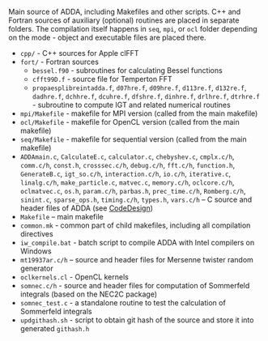 Main source of ADDA, including Makefiles and other scripts. C++ and Fortran sources of auxiliary (optional) routines are placed in separate folders. The compilation itself happens in `seq`, `mpi`, or `ocl` folder depending on the mode - object and executable files are placed there.
* `cpp/` - C++ sources for Apple clFFT
* `fort/` - Fortran sources
  * `bessel.f90` - subroutines for calculating Bessel functions
  * `cfft99D.f` - source file for Temperton FFT
  * `propaesplibreintadda.f`, `d07hre.f`, `d09hre.f`, `d113re.f`, `d132re.f`, `dadhre.f`, `dchhre.f`, `dcuhre.f`, `dfshre.f`, `dinhre.f`, `drlhre.f`, `dtrhre.f` - subroutine to compute IGT and related numerical routines
* `mpi/Makefile` - makefile for MPI version (called from the main makefile)
* `ocl/Makefile` - makefile for OpenCL version (called from the main makefile)
* `seq/Makefile` - makefile for sequential version (called from the main makefile)
* `ADDAmain.c`, `CalculateE.c`, `calculator.c`, `chebyshev.c`, `cmplx.c/h`, `comm.c/h`, `const.h`, `crosssec.c/h`, `debug.c/h`, `fft.c/h`, `function.h`, `GenerateB.c`, `igt_so.c/h`, `interaction.c/h`, `io.c/h`, `iterative.c`, `linalg.c/h`, `make_particle.c`, `matvec.c`, `memory.c/h`, `oclcore.c/h`, `oclmatvec.c`, `os.h`, `param.c/h`, `parbas.h`, `prec_time.c/h`, `Romberg.c/h`, `sinint.c`, `sparse_ops.h`, `timing.c/h`, `types.h`, `vars.c/h` – C source and header files of ADDA (see [CodeDesign](https://github.com/adda-team/adda/wiki/CodeDesign))
* `Makefile` – main makefile
* `common.mk` - common part of child makefiles, including all compilation directives
* `iw_compile.bat` - batch script to compile ADDA with Intel compilers on Windows
* `mt19937ar.c/h` – source and header files for Mersenne twister random generator
* `oclkernels.cl` - OpenCL kernels
* `somnec.c/h` - source and header files for computation of Sommerfeld integrals (based on the NEC2C package)
* `somnec_test.c` - a standalone routine to test the calculation of Sommerfeld integrals
* `updgithash.sh` - script to obtain git hash of the source and store it into generated `githash.h`